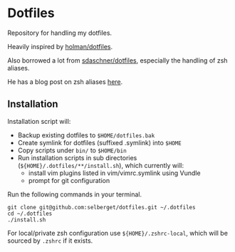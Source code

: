 # Dotfiles

Repository for handling my dotfiles.

Heavily inspired by [holman/dotfiles](https://github.com/holman/dotfiles).

Also borrowed a lot from [sdaschner/dotfiles](https://github.com/sdaschner/dotfiles), especially the handling of zsh aliases.

He has a blog post on zsh aliases [here](https://blog.sebastian-daschner.com/entries/zsh-aliases).

## Installation

Installation script will:
* Backup existing dotfiles to `$HOME/dotfiles.bak`
* Create symlink for dotfiles (suffixed .symlink) into `$HOME`
* Copy scripts under `bin/` to `$HOME/bin`
* Run installation scripts in sub directories (`${HOME}/.dotfiles/**/install.sh`), which currently will:
    - install vim plugins listed in vim/vimrc.symlink using Vundle
    - prompt for git configuration

Run the following commands in your terminal.
```
git clone git@github.com:selberget/dotfiles.git ~/.dotfiles
cd ~/.dotfiles
./install.sh
```

For local/private zsh configuration use `${HOME}/.zshrc-local`, which will be sourced by `.zshrc` if it exists.

